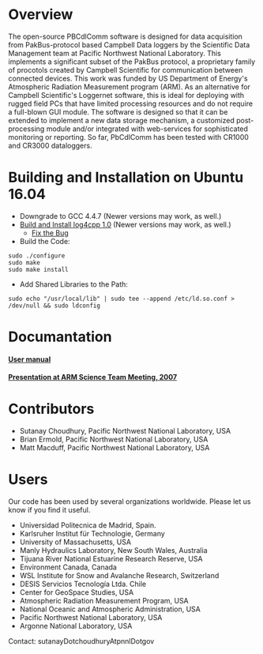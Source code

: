 #  Overview

The open-source PBCdlComm software is designed for data acquisition from PakBus-protocol based Campbell Data loggers by the Scientific Data Management team at Pacific Northwest National Laboratory. This implements a significant subset of the PakBus protocol, a proprietary family of procotols created by Campbell Scientific for communication between connected devices. This work was funded by US Department of Energy's Atmospheric Radiation Measurement program (ARM). As an alternative for Campbell Scientific's Loggernet software, this is ideal for deploying with rugged field PCs that have limited processing resources and do not require a full-blown GUI module. The software is designed so that it can be extended to implement a new data storage mechanism, a customized post-processing module and/or integrated with web-services for sophisticated monitoring or reporting. So far, PbCdlComm has been tested with CR1000 and CR3000 dataloggers.

# Building and Installation on Ubuntu 16.04

- Downgrade to GCC 4.4.7 (Newer versions may work, as well.)
- [Build and Install log4cpp 1.0](https://launchpad.net/ubuntu/+source/log4cpp/1.0-4) (Newer versions may work, as well.)
  - [Fix the Bug](https://sourceforge.net/p/log4cpp/bugs/129/)
- Build the Code:
```
sudo ./configure
sudo make
sudo make install
```
- Add Shared Libraries to the Path:
```
sudo echo "/usr/local/lib" | sudo tee --append /etc/ld.so.conf > /dev/null && sudo ldconfig
```

# Documantation

#### [User manual](https://github.com/sutanay/PbCdlComm/blob/master/docs/USER_MANUAL.pdf)
#### [Presentation at ARM Science Team Meeting, 2007](https://github.com/sutanay/PbCdlComm/blob/master/docs/P00139.pdf)

# Contributors

* Sutanay Choudhury, Pacific Northwest National Laboratory, USA
* Brian Ermold, Pacific Northwest National Laboratory, USA
* Matt Macduff, Pacific Northwest National Laboratory, USA

# Users

Our code has been used by several organizations worldwide.  Please let us know if you find it useful.

* Universidad Politecnica de Madrid, Spain.
* Karlsruher Institut für Technologie, Germany
* University of Massachusetts, USA
* Manly Hydraulics Laboratory, New South Wales, Australia
* Tijuana River National Estuarine Research Reserve, USA
* Environment Canada, Canada
* WSL Institute for Snow and Avalanche Research, Switzerland
* DESIS Servicios Tecnología Ltda. Chile
* Center for GeoSpace Studies, USA
* Atmospheric Radiation Measurement Program, USA
* National Oceanic and Atmospheric Administration, USA
* Pacific Northwest National Laboratory, USA
* Argonne National Laboratory, USA

Contact: sutanayDotchoudhuryAtpnnlDotgov
